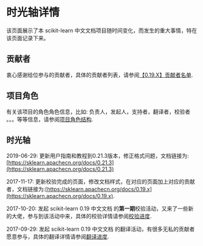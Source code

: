 # 时光轴详情

该页面展示了本 scikit-learn 中文文档项目随时间变化，而发生的重大事情，特在该页面记录下来。

## 贡献者

衷心感谢给位参与的贡献者，具体的贡献者列表，请参阅[【0.19.X】贡献者名单](https://github.com/apachecn/sklearn-doc-zh/issues/354).

## 项目角色

有关该项目的角色角色信息，比如: 负责人，发起人，支持者，翻译者，校验者 。。。等等信息，请参阅[项目角色结构](http://sklearn.apachecn.org/cn/0.19.0/project-role.html).

## 时光轴

2019-06-29: 更新用户指南和教程到0.21.3版本，修正格式问题，文档链接为:[https://sklearn.apachecn.org/docs/0.21.3](https://sklearn.apachecn.org/docs/0.21.3)

2017-11-17: 更新校验完成的页面，修改文档样式，在对应的页面加上对应的贡献者，文档链接为:[https://sklearn.apachecn.org/docs/0.19.x](https://sklearn.apachecn.org/docs/0.19.x).

2017-10-20: 发起 scikit-learn 0.19 中文文档 的**第一期**校验活动，又来了一些新的大佬，参与到该活动中来，具体的校验详情请参阅[校验进度](http://sklearn.apachecn.org/cn/0.19.0/project-check-progress.html).

2017-09-29: 发起 scikit-learn 0.19 中文文档 的翻译活动，有很多无私的贡献者愿意参与，具体的翻译详情请参阅[翻译进度](http://sklearn.apachecn.org/cn/0.19.0/project-translation-progress.html).
